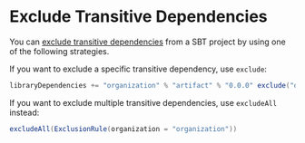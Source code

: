 # Exclude Transitive Dependencies

You can [exclude transitive dependencies](https://stackoverflow.com/questions/10958215/how-to-exclude-commons-logging-from-a-scala-sbt-slf4j-project) from a SBT project by using one of the following strategies.

If you want to exclude a specific transitive dependency, use `exclude`:

```scala
libraryDependencies += "organization" % "artifact" % "0.0.0" exclude("organization", "artifact")
```

If you want to exclude multiple transitive dependencies, use `excludeAll` instead:

```scala
excludeAll(ExclusionRule(organization = "organization"))
```
